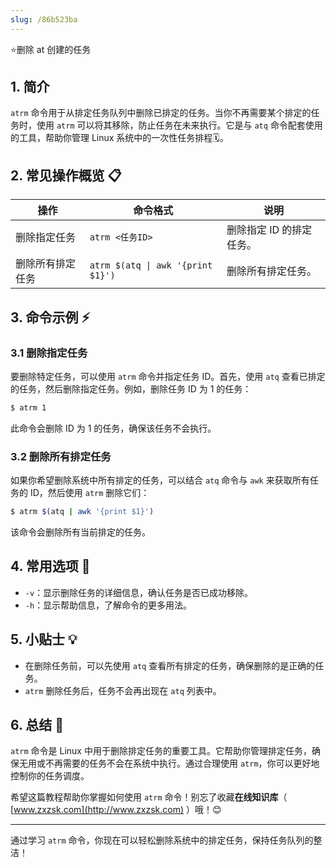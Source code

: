 ```yaml
---
slug: /86b523ba
---
```

⭐删除 at 创建的任务

## 1. 简介

`atrm` 命令用于从排定任务队列中删除已排定的任务。当你不再需要某个排定的任务时，使用 `atrm` 可以将其移除，防止任务在未来执行。它是与 `atq` 命令配套使用的工具，帮助你管理 Linux 系统中的一次性任务排程🗓️。

## 2. 常见操作概览 📋

| 操作                | 命令格式               | 说明                                  |
|---------------------|----------------------|---------------------------------------|
| 删除指定任务         | `atrm <任务ID>`        | 删除指定 ID 的排定任务。              |
| 删除所有排定任务     | `atrm $(atq \| awk '{print $1}')` | 删除所有排定任务。                    |

## 3. 命令示例 ⚡

### 3.1 删除指定任务

要删除特定任务，可以使用 `atrm` 命令并指定任务 ID。首先，使用 `atq` 查看已排定的任务，然后删除指定任务。例如，删除任务 ID 为 1 的任务：

```bash
$ atrm 1
```

此命令会删除 ID 为 1 的任务，确保该任务不会执行。

### 3.2 删除所有排定任务

如果你希望删除系统中所有排定的任务，可以结合 `atq` 命令与 `awk` 来获取所有任务的 ID，然后使用 `atrm` 删除它们：

```bash
$ atrm $(atq | awk '{print $1}')
```

该命令会删除所有当前排定的任务。

## 4. 常用选项 📝

- `-v`：显示删除任务的详细信息，确认任务是否已成功移除。
- `-h`：显示帮助信息，了解命令的更多用法。

## 5. 小贴士 💡

- 在删除任务前，可以先使用 `atq` 查看所有排定的任务，确保删除的是正确的任务。
- `atrm` 删除任务后，任务不会再出现在 `atq` 列表中。

## 6. 总结 🎯

`atrm` 命令是 Linux 中用于删除排定任务的重要工具。它帮助你管理排定任务，确保无用或不再需要的任务不会在系统中执行。通过合理使用 `atrm`，你可以更好地控制你的任务调度。

希望这篇教程帮助你掌握如何使用 `atrm` 命令！别忘了收藏**在线知识库**（ [www.zxzsk.com](http://www.zxzsk.com) ）哦！😊

---

通过学习 `atrm` 命令，你现在可以轻松删除系统中的排定任务，保持任务队列的整洁！
